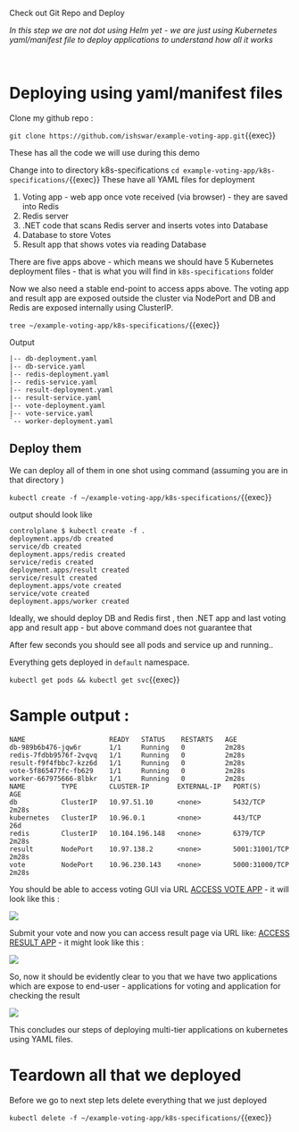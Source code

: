 
Check out Git Repo and Deploy

_In this step we are not dot using Helm yet - we are just using Kubernetes yaml/manifest file to deploy applications to understand how all it works_

<br>

# Deploying using yaml/manifest files 

Clone my github repo :

`git clone https://github.com/ishswar/example-voting-app.git`{{exec}}

These has all the code we will use during this demo 

Change into to directory k8s-specifications `cd example-voting-app/k8s-specifications/`{{exec}}
These have all YAML files for deployment

1. Voting app - web app once vote received (via browser) - they are saved into Redis
2. Redis server
3. .NET code that scans Redis server and inserts votes into Database 
4. Database to store Votes   
5. Result app that shows votes via reading Database 

There are five apps above - which means we should have 5 Kubernetes deployment files - that is what you will find in `k8s-specifications` folder

Now we also need a stable end-point to access apps above. 
The voting app and result app are exposed outside the cluster via NodePort and DB and Redis are exposed internally using ClusterIP.

`tree ~/example-voting-app/k8s-specifications/`{{exec}}

Output 

```
|-- db-deployment.yaml
|-- db-service.yaml
|-- redis-deployment.yaml
|-- redis-service.yaml
|-- result-deployment.yaml
|-- result-service.yaml
|-- vote-deployment.yaml
|-- vote-service.yaml
`-- worker-deployment.yaml
```

## Deploy them 

We can deploy all of them in one shot using command (assuming you are in that directory ) 

`kubectl create -f ~/example-voting-app/k8s-specifications/`{{exec}} 

output should look like 

```
controlplane $ kubectl create -f .
deployment.apps/db created
service/db created
deployment.apps/redis created
service/redis created
deployment.apps/result created
service/result created
deployment.apps/vote created
service/vote created
deployment.apps/worker created
```

Ideally, we should deploy DB and Redis first , then .NET app and last voting  app and result app - but above command does not guarantee that

After few seconds you should see all pods and service up and running..

Everything gets deployed in `default` namespace.

`kubectl get pods && kubectl get svc`{{exec}} 

Sample output : 
================

```
NAME                     READY   STATUS    RESTARTS   AGE
db-989b6b476-jqw6r       1/1     Running   0          2m28s
redis-7fdbb9576f-2vqvq   1/1     Running   0          2m28s
result-f9f4fbbc7-kzz6d   1/1     Running   0          2m28s
vote-5f865477fc-fb629    1/1     Running   0          2m28s
worker-667975666-8lbkr   1/1     Running   0          2m28s
NAME         TYPE        CLUSTER-IP       EXTERNAL-IP   PORT(S)          AGE
db           ClusterIP   10.97.51.10      <none>        5432/TCP         2m28s
kubernetes   ClusterIP   10.96.0.1        <none>        443/TCP          26d
redis        ClusterIP   10.104.196.148   <none>        6379/TCP         2m28s
result       NodePort    10.97.138.2      <none>        5001:31001/TCP   2m28s
vote         NodePort    10.96.230.143    <none>        5000:31000/TCP   2m28s
```

You should be able to access voting GUI via URL [ACCESS VOTE APP]({{TRAFFIC_HOST1_31000}}) - it will look like this : 


![](https://i.ibb.co/s5QMMtM/image.png)

Submit your vote and now you can access result page via URL like: [ACCESS RESULT APP]({{TRAFFIC_HOST1_31001}}) - it might look like this : 

![](https://i.ibb.co/r6RxLHf/image.png)

So, now it should be evidently clear to you that we have two applications which are expose to end-user - applications for voting and application for checking the result 

![](https://i.ibb.co/YXfZXG2/voterapp-1.png)

This concludes our steps of deploying multi-tier applications on kubernetes using YAML files.  

# Teardown all that we deployed 

Before we go to next step lets delete everything that we just deployed 

`kubectl delete -f ~/example-voting-app/k8s-specifications/`{{exec}} 
